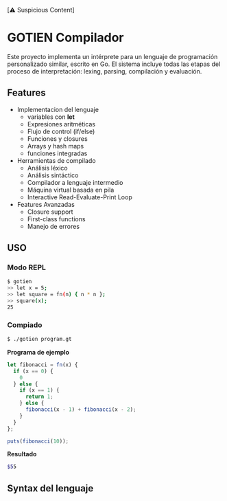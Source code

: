 [⚠️ Suspicious Content] 
# GOTIEN Compilador

Este proyecto implementa un intérprete para un lenguaje de programación personalizado similar, escrito en Go. El sistema incluye todas las etapas del proceso de interpretación: lexing, parsing, compilación y evaluación.

## Features

* Implementacion del lenguaje
    * variables con **let**
    * Expresiones aritméticas
    * Flujo de control (if/else)
    * Funciones y closures
    * Arrays y hash maps
    * funciones integradas
* Herramientas de compilado
    *   Análisis léxico
    *   Análisis sintáctico
    *   Compilador a lenguaje intermedio
    *   Máquina virtual basada en pila
    *   Interactive Read-Evaluate-Print Loop
* Features Avanzadas
    *   Closure support
    *   First-class functions
    *   Manejo de errores

## USO

### Modo REPL

```bash
$ gotien
>> let x = 5;
>> let square = fn(n) { n * n };
>> square(x);
25
```

### Compiado 

```bash 
$ ./gotien program.gt 
```
**Programa de ejemplo**
```javascript
let fibonacci = fn(x) {
  if (x == 0) {
    0
  } else {
    if (x == 1) {
      return 1;
    } else {
      fibonacci(x - 1) + fibonacci(x - 2);
    }
  }
};

puts(fibonacci(10));
```
**Resultado**
```bash
$55
``` 

## Syntax del lenguaje
